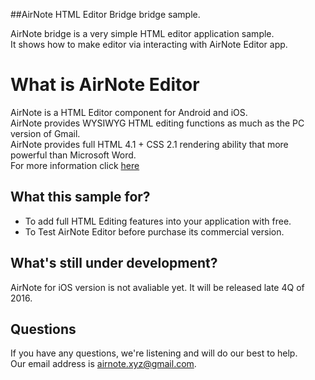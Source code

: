 ##AirNote HTML Editor Bridge bridge sample.

AirNote bridge is a very simple HTML editor application sample.<br>
It shows how to make editor via interacting with AirNote Editor app.

# What is AirNote Editor
AirNote is a HTML Editor component for Android and iOS.<br>
AirNote provides WYSIWYG HTML editing functions as much as the PC version of Gmail.<br>
AirNote provides full HTML 4.1 + CSS 2.1 rendering ability that more powerful than Microsoft Word.<br>
For more information click [here](http://airnote.github.io)

## What this sample for? 
- To add full HTML Editing features into your application with free. 
- To Test AirNote Editor before purchase its commercial version.

## What's still under development?
AirNote for iOS version is not avaliable yet.
It will be released late 4Q of 2016.

## Questions
If you have any questions, we're listening and will do our best to help.<br>
Our email address is [airnote.xyz@gmail.com](mailto://airnote.xyz@gmail.com).
